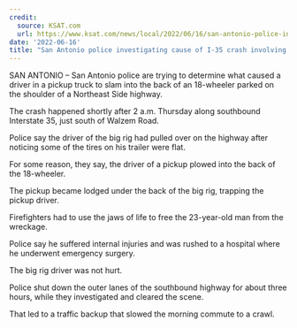 ```yaml
---
credit:
  source: KSAT.com
  url: https://www.ksat.com/news/local/2022/06/16/san-antonio-police-investigating-cause-of-i-35-crash-involving-pickup-and-big-rig/
date: '2022-06-16'
title: "San Antonio police investigating cause of I-35 crash involving pickup and big rig"
---
```

SAN ANTONIO – San Antonio police are trying to determine what caused a driver in a pickup truck to slam into the back of an 18-wheeler parked on the shoulder of a Northeast Side highway.

The crash happened shortly after 2 a.m. Thursday along southbound Interstate 35, just south of Walzem Road.

Police say the driver of the big rig had pulled over on the highway after noticing some of the tires on his trailer were flat.

For some reason, they say, the driver of a pickup plowed into the back of the 18-wheeler.

The pickup became lodged under the back of the big rig, trapping the pickup driver.

Firefighters had to use the jaws of life to free the 23-year-old man from the wreckage.

Police say he suffered internal injuries and was rushed to a hospital where he underwent emergency surgery.

The big rig driver was not hurt.

Police shut down the outer lanes of the southbound highway for about three hours, while they investigated and cleared the scene.

That led to a traffic backup that slowed the morning commute to a crawl.
